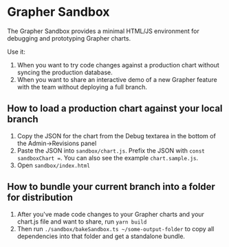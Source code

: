 # Grapher Sandbox

The Grapher Sandbox provides a minimal HTML/JS environment for debugging and prototyping Grapher charts.

Use it:

1. When you want to try code changes against a production chart without syncing the production database.
2. When you want to share an interactive demo of a new Grapher feature with the team without deploying a full branch.

## How to load a production chart against your local branch

1. Copy the JSON for the chart from the Debug textarea in the bottom of the Admin->Revisions panel
2. Paste the JSON into `sandbox/chart.js`. Prefix the JSON with `const sandboxChart =`. You can also see the example `chart.sample.js`.
3. Open `sandbox/index.html`

## How to bundle your current branch into a folder for distribution

1. After you've made code changes to your Grapher charts and your chart.js file and want to share, run `yarn build`
2. Then run `./sandbox/bakeSandbox.ts ~/some-output-folder` to copy all dependencies into that folder and get a standalone bundle.
